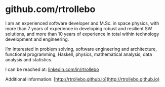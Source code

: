 
# github.com/rtrollebo

I am an experienced software developer and M.Sc. in space physics, with more than 7 years of experience in developing robust and resilient SW solutions, and more than 10 years of experience in total within technology development and engineering. 

I’m interested in problem solving, software engineering and architecture, functional programming, Haskell, physics, mathematical analysis, data analysis and statistics.

I can be reached at: [linkedin.com/in/rtrollebo](http://linkedin.com/in/rtrollebo) 

Additional information:
[http://rtrollebo.github.io](http://rtrollebo.github.io) 